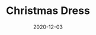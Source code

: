 --- 
title: Christmas Dress
date: '2020-12-03'
thumb_image: images/mar-5yo/5yo-mar-dress2.jpg
thumb_image_alt: Christmas Dress
image: images/mar-5yo/5yo-mar-dress2.jpg
image_alt: Christmas Dress
template: project 
---	